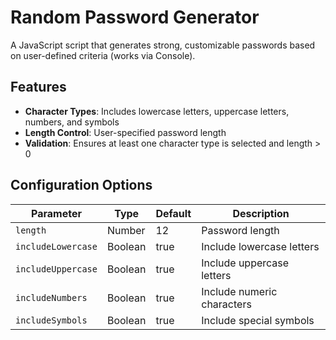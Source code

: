 # Random Password Generator

A JavaScript script that generates strong, customizable passwords based on user-defined criteria (works via Console).

## Features
- **Character Types**: Includes lowercase letters, uppercase letters, numbers, and symbols
- **Length Control**: User-specified password length
- **Validation**: Ensures at least one character type is selected and length > 0

  
## Configuration Options
| Parameter          | Type    | Default | Description                     |
|---------------------|---------|---------|---------------------------------|
| `length`            | Number  | 12      | Password length                 |
| `includeLowercase`  | Boolean | true    | Include lowercase letters       |
| `includeUppercase`  | Boolean | true    | Include uppercase letters       |
| `includeNumbers`     | Boolean | true    | Include numeric characters      |
| `includeSymbols`    | Boolean | true    | Include special symbols         |
